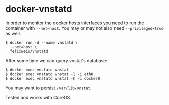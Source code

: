 # docker-vnstatd

In order to monitor the docker hosts interfaces you need to run the container
with `--net=host`. You may or may not also need `--privileged=true` as well.

    $ docker run -d --name vnstatd \
      --net=host \
      felixweis/vnstatd

After some time we can query vnstat's database:

    $ docker exec vnstatd vnstat
    $ docker exec vnstatd vnstat -l -i eth0
    $ docker exec vnstatd vnstat -h -i docker0

You may want to persist `/var/lib/vnstat`.

Tested and works with CoreOS.
